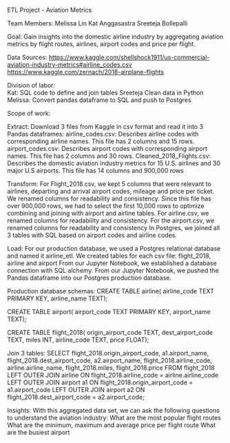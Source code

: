 ETL Project - Aviation Metrics

Team Members:
Melissa Lin
Kat Anggasastra 
Sreeteja Bollepalli

Goal: Gain insights into the domestic airline industry by aggregating aviation metrics by flight routes, airlines, airport codes and price per flight.

Data Sources:
https://www.kaggle.com/shellshock1911/us-commercial-aviation-industry-metrics#airline_codes.csv
https://www.kaggle.com/zernach/2018-airplane-flights


Division of labor:  
Kat:  SQL code to define and join tables
Sreeteja  Clean data in Python
Melissa:  Convert pandas dataframe to SQL and push to Postgres

Scope of work:

Extract:
Download 3 files from Kaggle in csv format and read it into 3 Pandas dataframes:
airline_codes.csv:  Describes airline codes with corresponding airline names.  This file has 2 columns and 15 rows.
airport_codes.csv:  Describes airport codes with corresponding airport names.  This file has 2 columns and 30 rows. 
Cleaned_2018_Flights.csv:  Describes the domestic aviation industry metrics for 15 U.S. airlines and 30 major U.S airports.  This file has 14 columns and 900,000 rows 

Transform:
For Flight_2018.csv, we kept 5 columns that were relevant to airlines, departing and arrival airport codes, mileage and price per ticket.  We renamed columns for readability and consistency.  Since this file has over 900,000 rows, we had to select the first 10,000 rows to optimize combining and joining with airport and airline tables.
For airline.csv, we renamed columns for readability and consistency.
For the airport.csv, we renamed columns for readability and consistency
In Postgres, we joined all 3 tables with SQL based on airport codes and airline codes.

Load:
For our production database, we used a Postgres relational database and named it airline_etl.  We created tables for each csv file:  flight_2018, airline and airport
From our Jupyter Notebook, we established a database connection with SQL alchemy.
From our Jupyter Notebook, we pushed the Pandas dataframe into our Postgres production database.

Production database schemas:
CREATE TABLE airline(
	airline_code TEXT PRIMARY KEY, 
	airline_name TEXT);

CREATE TABLE airport(
	airport_code TEXT PRIMARY KEY, 
	airport_name TEXT);

CREATE TABLE flight_2018(
	origin_airport_code TEXT,
	dest_airport_code TEXT,
miles INT,
airline_code TEXT,
price FLOAT);

Join 3 tables:
SELECT flight_2018.origin_airport_code, a1.airport_name, flight_2018.dest_airport_code, a2.airport_name, flight_2018.airline_code, airline.airline_name, flight_2018.miles, flight_2018.price
FROM flight_2018
LEFT OUTER JOIN airline ON flight_2018.airline_code = airline.airline_code
LEFT OUTER JOIN airport a1 ON flight_2018.origin_airport_code = a1.airport_code
LEFT OUTER JOIN airport a2 ON flight_2018.dest_airport_code = a2.airport_code;


Insights:
With this aggregated data set, we can ask the following questions to understand the aviation industry:
What are the most popular flight routes
What are the minimum, maximum and average price per flight route
What are the busiest airport




